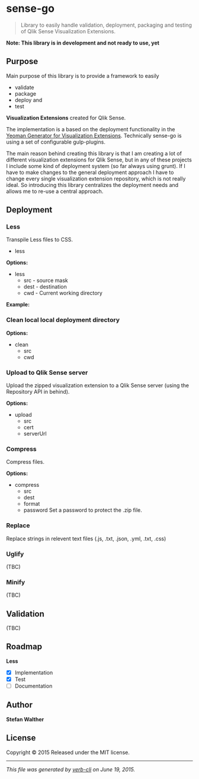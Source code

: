 # sense-go

> Library to easily handle validation, deployment, packaging and testing of Qlik Sense Visualization Extensions.

**Note: This library is in development and not ready to use, yet**

## Purpose

Main purpose of this library is to provide a framework to easily

+ validate
+ package
+ deploy and
+ test

**Visualization Extensions** created for Qlik Sense.

The implementation is a based on the deployment functionality in the [Yeoman Generator for Visualization Extensions](https://github.com/stefanwalther/generator-qsExtension).
Technically sense-go is using a set of configurable gulp-plugins.

The main reason behind creating this library is that I am creating a lot of different visualization extensions for Qlik Sense, but in any of these projects I include some kind of deployment system (so far always using grunt). If I have to make changes to the general deployment approach I have to change every single visualization extension repository, which is not really ideal. So introducing this library centralizes the deployment needs and allows me to re-use a central approach.

## Deployment

### Less

Transpile Less files to CSS.

+ less

**Options:**

+ less
  - src - source mask
  - dest - destination
  - cwd - Current working directory

**Example:**

### Clean local local deployment directory

**Options:**

+ clean
  - src
  - cwd

### Upload to Qlik Sense server

Upload the zipped visualization extension to a Qlik Sense server (using the Repository API in behind).

**Options:**

+ upload
  - src
  - cert
  - serverUrl

### Compress

Compress files.

**Options:**

+ compress
  - src
  - dest
  - format
  - password Set a password to protect the .zip file.

### Replace

Replace strings in relevent text files (.js, .txt, .json, .yml, .txt, .css)

### Uglify

(TBC)

### Minify

(TBC)

## Validation

(TBC)

## Roadmap

**Less**

+ [x] Implementation
+ [x] Test
+ [ ] Documentation

## Author

**Stefan Walther**

## License

Copyright © 2015
Released under the MIT license.

***

_This file was generated by [verb-cli](https://github.com/assemble/verb-cli) on June 19, 2015._